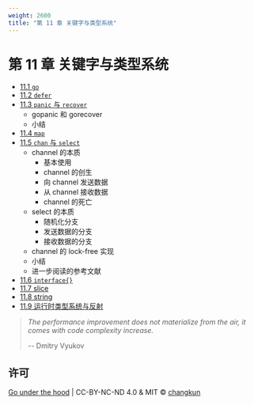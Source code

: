 ```yaml
---
weight: 2600
title: "第 11 章 关键字与类型系统"
---
```


# 第 11 章 关键字与类型系统

- [11.1 `go`](./go.md)
- [11.2 `defer`](./defer.md)
- [11.3 `panic` 与 `recover`](./panic.md)
    + gopanic 和 gorecover
    + 小结
- [11.4 `map`](./map.md)
- [11.5 `chan` 与 `select`](./chan.md)
    + channel 的本质
      + 基本使用
      + channel 的创生
      + 向 channel 发送数据
      + 从 channel 接收数据
      + channel 的死亡
    + select 的本质
      + 随机化分支
      + 发送数据的分支
      + 接收数据的分支
    + channel 的 lock-free 实现
    + 小结
    + 进一步阅读的参考文献
- [11.6 `interface{}`](./interface.md)
- [11.7 slice](./slice.md)
- [11.8 string](./string.md)
- [11.9 运行时类型系统与反射](./type.md)

> _The performance improvement does not materialize from the air, it 
comes with code complexity increase._
>
> -- Dmitry Vyukov

## 许可

[Go under the hood](https://github.com/changkun/go-under-the-hood) | CC-BY-NC-ND 4.0 & MIT &copy; [changkun](https://changkun.de)